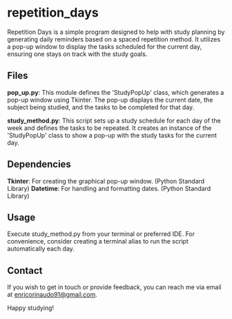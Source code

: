 # repetition_days

Repetition Days is a simple program designed to help with study planning by generating daily reminders based on a spaced repetition method. It utilizes a pop-up window to display the tasks scheduled for the current day, ensuring one stays on track with the study goals.

## Files

**pop_up.py**:
This module defines the 'StudyPopUp' class, which generates a pop-up window using Tkinter. The pop-up displays the current date, the subject being studied, and the tasks to be completed for that day.

**study_method.py**:
This script sets up a study schedule for each day of the week and defines the tasks to be repeated. It creates an instance of the 'StudyPopUp' class to show a pop-up with the study tasks for the current day.

## Dependencies

**Tkinter**: For creating the graphical pop-up window. (Python Standard Library)
**Datetime**: For handling and formatting dates. (Python Standard Library)

## Usage

Execute study_method.py from your terminal or preferred IDE.
For convenience, consider creating a terminal alias to run the script automatically each day.

## Contact

If you wish to get in touch or provide feedback, you can reach me via email at <enricorinaudo91@gmail.com>.

Happy studying!

